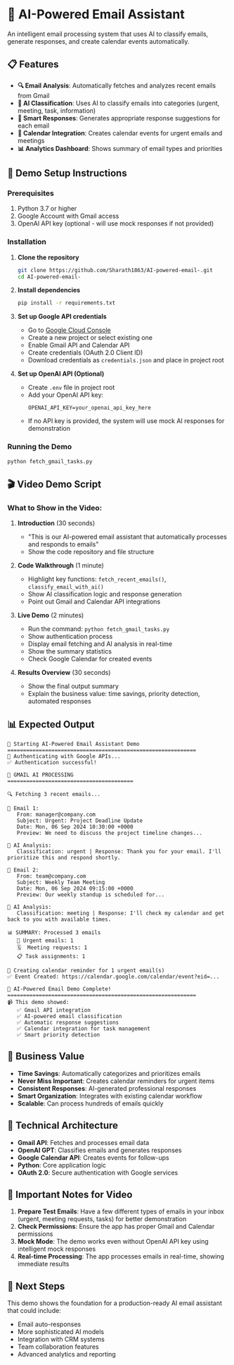 # 🤖 AI-Powered Email Assistant

An intelligent email processing system that uses AI to classify emails, generate responses, and create calendar events automatically.

## 📋 Features

- **🔍 Email Analysis**: Automatically fetches and analyzes recent emails from Gmail
- **🤖 AI Classification**: Uses AI to classify emails into categories (urgent, meeting, task, information)
- **💬 Smart Responses**: Generates appropriate response suggestions for each email
- **📅 Calendar Integration**: Creates calendar events for urgent emails and meetings
- **📊 Analytics Dashboard**: Shows summary of email types and priorities

## 🚀 Demo Setup Instructions

### Prerequisites
1. Python 3.7 or higher
2. Google Account with Gmail access
3. OpenAI API key (optional - will use mock responses if not provided)

### Installation

1. **Clone the repository**
   ```bash
   git clone https://github.com/Sharath1863/AI-powered-email-.git
   cd AI-powered-email-
   ```

2. **Install dependencies**
   ```bash
   pip install -r requirements.txt
   ```

3. **Set up Google API credentials**
   - Go to [Google Cloud Console](https://console.cloud.google.com/)
   - Create a new project or select existing one
   - Enable Gmail API and Calendar API
   - Create credentials (OAuth 2.0 Client ID)
   - Download credentials as `credentials.json` and place in project root

4. **Set up OpenAI API (Optional)**
   - Create `.env` file in project root
   - Add your OpenAI API key:
     ```
     OPENAI_API_KEY=your_openai_api_key_here
     ```
   - If no API key is provided, the system will use mock AI responses for demonstration

### Running the Demo

```bash
python fetch_gmail_tasks.py
```

## 🎬 Video Demo Script

### What to Show in the Video:

1. **Introduction** (30 seconds)
   - "This is our AI-powered email assistant that automatically processes and responds to emails"
   - Show the code repository and file structure

2. **Code Walkthrough** (1 minute)
   - Highlight key functions: `fetch_recent_emails()`, `classify_email_with_ai()`
   - Show AI classification logic and response generation
   - Point out Gmail and Calendar API integrations

3. **Live Demo** (2 minutes)
   - Run the command: `python fetch_gmail_tasks.py`
   - Show authentication process
   - Display email fetching and AI analysis in real-time
   - Show the summary statistics
   - Check Google Calendar for created events

4. **Results Overview** (30 seconds)
   - Show the final output summary
   - Explain the business value: time savings, priority detection, automated responses

## 📊 Expected Output

```
🚀 Starting AI-Powered Email Assistant Demo
============================================================
🔐 Authenticating with Google APIs...
✅ Authentication successful!

📧 GMAIL AI PROCESSING
========================================

🔍 Fetching 3 recent emails...

📨 Email 1:
   From: manager@company.com
   Subject: Urgent: Project Deadline Update
   Date: Mon, 06 Sep 2024 10:30:00 +0000
   Preview: We need to discuss the project timeline changes...

🤖 AI Analysis:
   Classification: urgent | Response: Thank you for your email. I'll prioritize this and respond shortly.

📨 Email 2:
   From: team@company.com
   Subject: Weekly Team Meeting
   Date: Mon, 06 Sep 2024 09:15:00 +0000
   Preview: Our weekly standup is scheduled for...

🤖 AI Analysis:
   Classification: meeting | Response: I'll check my calendar and get back to you with available times.

📊 SUMMARY: Processed 3 emails
   🔴 Urgent emails: 1
   🗓️  Meeting requests: 1
   📋 Task assignments: 1

📅 Creating calendar reminder for 1 urgent email(s)
✅ Event Created: https://calendar.google.com/calendar/event?eid=...

🎯 AI-Powered Email Demo Complete!
============================================================
📹 This demo showed:
   ✅ Gmail API integration
   ✅ AI-powered email classification
   ✅ Automatic response suggestions
   ✅ Calendar integration for task management
   ✅ Smart priority detection
```

## 💼 Business Value

- **Time Savings**: Automatically categorizes and prioritizes emails
- **Never Miss Important**: Creates calendar reminders for urgent items
- **Consistent Responses**: AI-generated professional responses
- **Smart Organization**: Integrates with existing calendar workflow
- **Scalable**: Can process hundreds of emails quickly

## 🔧 Technical Architecture

- **Gmail API**: Fetches and processes email data
- **OpenAI GPT**: Classifies emails and generates responses
- **Google Calendar API**: Creates events for follow-ups
- **Python**: Core application logic
- **OAuth 2.0**: Secure authentication with Google services

## 🚨 Important Notes for Video

1. **Prepare Test Emails**: Have a few different types of emails in your inbox (urgent, meeting requests, tasks) for better demonstration
2. **Check Permissions**: Ensure the app has proper Gmail and Calendar permissions
3. **Mock Mode**: The demo works even without OpenAI API key using intelligent mock responses
4. **Real-time Processing**: The app processes emails in real-time, showing immediate results

## 📝 Next Steps

This demo shows the foundation for a production-ready AI email assistant that could include:
- Email auto-responses
- More sophisticated AI models
- Integration with CRM systems
- Team collaboration features
- Advanced analytics and reporting